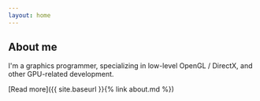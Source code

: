 ```yaml
---
layout: home
---
```

## About me

I'm a graphics programmer, specializing in low-level OpenGL / DirectX, and
other GPU-related development.

[Read more]({{ site.baseurl }}{% link about.md %})

